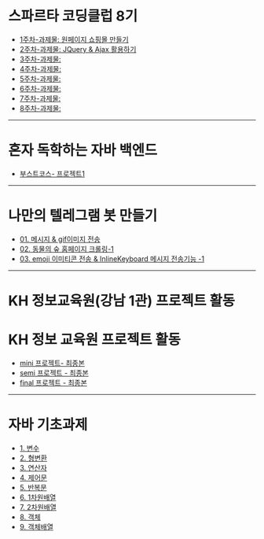 # 스파르타 코딩클럽 8기
- [1주차-과제물: 원페이지 쇼핑몰 만들기](./sparta08/0510/hw01/readme.md)
- [2주차-과제물: JQuery & Ajax 활용하기](./sparta08/0517)
- [3주차-과제물: ](./sparta08/0524)
- [4주차-과제물: ](./sparta08/0531)
- [5주차-과제물: ](./sparta08/0607)
- [6주차-과제물: ](./sparta08/0614)
- [7주차-과제물: ](./sparta08/0621)
- [8주차-과제물: ](./sparta08/0628)
<hr>

# 혼자 독학하는 자바 백엔드

- [부스트코스- 프로젝트1](./boostcourse/project01/readme.MD)


<hr>

# 나만의 텔레그램 봇 만들기
- [01. 메시지 & gif이미지 전송](./0514/MyChatbot.py)
- [02. 동물의 숲 홈페이지 크롤링-1](./0522/webCrawling.py)
- [03. emoji 이미티콘 전송 & InlineKeyboard 메시지 전송기능 -1](./0529/using_model.py)


<hr>

#  KH 정보교육원(강남 1관) 프로젝트 활동
# KH 정보 교육원 프로젝트 활동
- [mini 프로젝트- 최종본]()
- [semi 프로젝트 - 최종본]()
- [final 프로젝트 - 최종본]()

<hr>

# 자바 기초과제

- [1. 변수](./kh_academy/homework/hw01/1_변수과제/func)
- [2. 형변환](./kh_academy/homework/hw01/2_형변환과제/func)
- [3. 연산자](./kh_academy/homework/hw01/3_연산자/func/OperatorPractice1.java)
- [4. 제어문](./kh_academy/homework/hw01/4_제어문)
- [5. 반복문](./kh_academy/homework/hw01/5_반복문)
- [6. 1차원배열](./kh_academy/homework/hw01/6_1차원배열/ArrayPractice.java)
- [7. 2차원배열](./kh_academy/homework/hw01/7_2차원배열/DimensionPractice.java)
- [8. 객체](./kh_academy/homework/hw01/8_객체)
- [9. 객체배열](./kh_academy/homework/hw01/9_객체배열)
